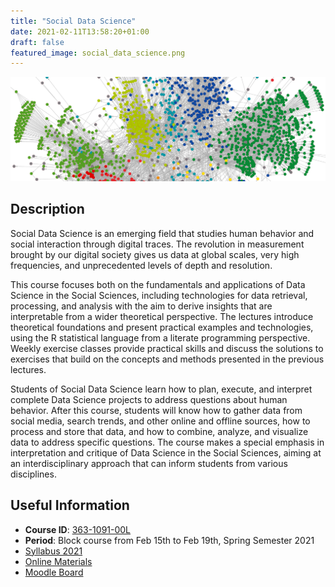 ```yaml
---
title: "Social Data Science"
date: 2021-02-11T13:58:20+01:00
draft: false
featured_image: social_data_science.png
---
```


![](social_data_science.png)


## Description

Social Data Science is an emerging field that studies human behavior and social interaction through digital traces. The revolution in measurement brought by our digital society gives us data at global scales, very high frequencies, and unprecedented levels of depth and resolution.

This course focuses both on the fundamentals and applications of Data Science in the Social Sciences, including technologies for data retrieval, processing, and analysis with the aim to derive insights that are interpretable from a wider theoretical perspective. The lectures introduce theoretical foundations and present practical examples and technologies, using the R statistical language from a literate programming perspective. Weekly exercise classes provide practical skills and discuss the solutions to exercises that build on the concepts and methods presented in the previous lectures.

Students of Social Data Science learn how to plan, execute, and interpret complete Data Science projects to address questions about human behavior. After this course, students will know how to gather data from social media, search trends, and other online and offline sources, how to process and store that data, and how to combine, analyze, and visualize data to address specific questions. The course makes a special emphasis in interpretation and critique of Data Science in the Social Sciences, aiming at an interdisciplinary approach that can inform students from various disciplines.

## Useful Information

- **Course ID**: [363-1091-00L][vvz]
- **Period**: Block course from Feb 15th to Feb 19th, Spring Semester 2021
- [Syllabus 2021](https://www.sg.ethz.ch/media/medialibrary/2021/01/Syllabus_2021.pdf)
- [Online Materials](https://dgarcia-eu.github.io/SocialDataScience/)
- [Moodle Board](https://moodle-app2.let.ethz.ch/course/view.php?id=14192)

[vvz]: http://www.vvz.ethz.ch/Vorlesungsverzeichnis/lerneinheit.view?semkez=2021S&ansicht=LEHRVERANSTALTUNGEN&lerneinheitId=150384&lang=en
